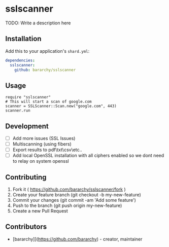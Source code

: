 # sslscanner

TODO: Write a description here

## Installation

Add this to your application's `shard.yml`:

```yaml
dependencies:
  sslscanner:
    github: bararchy/sslscanner
```

## Usage

```crystal
require "sslscanner"
# This will start a scan of google.com
scanner = SSLScanner::Scan.new("google.com", 443)
scanner.run
```

## Development

- [ ] Add more issues (SSL Issues)  
- [ ] Multiscanning (using fibers)  
- [ ] Export results to pdf\txt\csv\etc..  
- [ ] Add local OpenSSL installation with all ciphers enabled so we dont need to relay on system openssl  

## Contributing

1. Fork it ( https://github.com/bararchy/sslscanner/fork )
2. Create your feature branch (git checkout -b my-new-feature)
3. Commit your changes (git commit -am 'Add some feature')
4. Push to the branch (git push origin my-new-feature)
5. Create a new Pull Request

## Contributors

- [bararchy]](https://github.com/bararchy) - creator, maintainer
